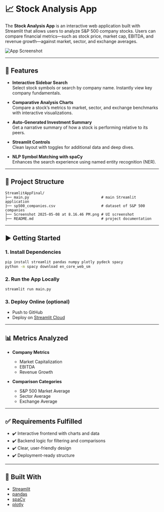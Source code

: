 # 📈 Stock Analysis App

The **Stock Analysis App** is an interactive web application built with Streamlit that allows users to analyze S&P 500 company stocks. Users can compare financial metrics—such as stock price, market cap, EBITDA, and revenue growth—against market, sector, and exchange averages.

![App Screenshot](<img width="891" alt="Screenshot 2025-05-08 at 8 43 34 PM" src="https://github.com/user-attachments/assets/ee8c8463-9cd4-4a12-ba5f-defd08727d34" />
)

---

## 🔧 Features

- **Interactive Sidebar Search**  
  Select stock symbols or search by company name. Instantly view key company fundamentals.

- **Comparative Analysis Charts**  
  Compare a stock’s metrics to market, sector, and exchange benchmarks with interactive visualizations.

- **Auto-Generated Investment Summary**  
  Get a narrative summary of how a stock is performing relative to its peers.

- **Streamlit Controls**  
  Clean layout with toggles for additional data and deep dives.

- **NLP Symbol Matching with spaCy**  
  Enhances the search experience using named entity recognition (NER).

---

## 📁 Project Structure

```
StreamlitAppFinal/
├── main.py                                 # main Streamlit application
├── sp500_companies.csv                     # dataset of S&P 500 companies
├── Screenshot 2025-05-08 at 8.16.46 PM.png # UI screenshot
├── README.md                               # project documentation
```

---

## ▶️ Getting Started

### 1. Install Dependencies

```bash
pip install streamlit pandas numpy plotly pydeck spacy
python -m spacy download en_core_web_sm
```

### 2. Run the App Locally

```bash
streamlit run main.py
```

### 3. Deploy Online (optional)

- Push to GitHub
- Deploy on [Streamlit Cloud](https://streamlit.io/cloud)

---

## 📊 Metrics Analyzed

- **Company Metrics**
  - Market Capitalization
  - EBITDA
  - Revenue Growth

- **Comparison Categories**
  - S&P 500 Market Average
  - Sector Average
  - Exchange Average

---

## ✅ Requirements Fulfilled

- ✔️ Interactive frontend with charts and data
- ✔️ Backend logic for filtering and comparisons
- ✔️ Clear, user-friendly design
- ✔️ Deployment-ready structure

---

## 🧠 Built With

- [Streamlit](https://streamlit.io)
- [pandas](https://pandas.pydata.org/)
- [spaCy](https://spacy.io/)
- [plotly](https://plotly.com/python/)
